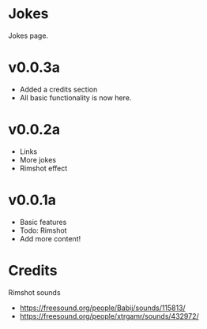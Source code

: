 # Jokes
Jokes page.

# v0.0.3a
* Added a credits section
* All basic functionality is now here.

# v0.0.2a
* Links
* More jokes
* Rimshot effect

# v0.0.1a
* Basic features
* Todo: Rimshot
* Add more content!

# Credits
Rimshot sounds
* https://freesound.org/people/Babij/sounds/115813/
* https://freesound.org/people/xtrgamr/sounds/432972/